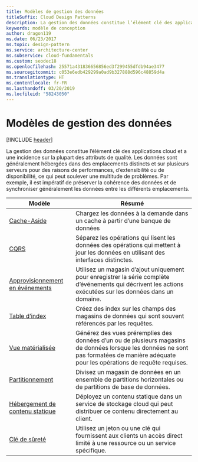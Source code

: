 ```yaml
---
title: Modèles de gestion des données
titleSuffix: Cloud Design Patterns
description: La gestion des données constitue l’élément clé des applications cloud et a une incidence sur la plupart des attributs de qualité. Les données sont généralement hébergées dans des emplacements distincts et sur plusieurs serveurs pour des raisons de performances, d’extensibilité ou de disponibilité, ce qui peut soulever une multitude de problèmes. Par exemple, il est impératif de préserver la cohérence des données et de synchroniser généralement les données entre les différents emplacements.
keywords: modèle de conception
author: dragon119
ms.date: 06/23/2017
ms.topic: design-pattern
ms.service: architecture-center
ms.subservice: cloud-fundamentals
ms.custom: seodec18
ms.openlocfilehash: 25571a431836656856ed3f299455dfdb94ae3477
ms.sourcegitcommit: c053e6edb429299a0ad9b327888d596c48859d4a
ms.translationtype: HT
ms.contentlocale: fr-FR
ms.lasthandoff: 03/20/2019
ms.locfileid: "58243050"
---
```

# <a name="data-management-patterns"></a>Modèles de gestion des données

[!INCLUDE [header](../../_includes/header.md)]

La gestion des données constitue l’élément clé des applications cloud et a une incidence sur la plupart des attributs de qualité. Les données sont généralement hébergées dans des emplacements distincts et sur plusieurs serveurs pour des raisons de performances, d’extensibilité ou de disponibilité, ce qui peut soulever une multitude de problèmes. Par exemple, il est impératif de préserver la cohérence des données et de synchroniser généralement les données entre les différents emplacements.

|                        Modèle                         |                                                                  Résumé                                                                  |
|--------------------------------------------------------|-------------------------------------------------------------------------------------------------------------------------------------------|
|            [Cache-Aside](../cache-aside.md)            |                                            Chargez les données à la demande dans un cache à partir d’une banque de données                                             |
|                   [CQRS](../cqrs.md)                   |                    Séparez les opérations qui lisent les données des opérations qui mettent à jour les données en utilisant des interfaces distinctes.                     |
|         [Approvisionnement en événements](../event-sourcing.md)         |               Utilisez un magasin d’ajout uniquement pour enregistrer la série complète d’événements qui décrivent les actions exécutées sur les données dans un domaine.               |
|            [Table d’index](../index-table.md)            |                         Créez des index sur les champs des magasins de données qui sont souvent référencés par les requêtes.                          |
|      [Vue matérialisée](../materialized-view.md)      | Générez des vues préremplies des données d’un ou de plusieurs magasins de données lorsque les données ne sont pas formatées de manière adéquate pour les opérations de requête requises. |
|               [Partitionnement](../sharding.md)               |                                    Divisez un magasin de données en un ensemble de partitions horizontales ou de partitions de base de données.                                     |
| [Hébergement de contenu statique](../static-content-hosting.md) |                   Déployez un contenu statique dans un service de stockage cloud qui peut distribuer ce contenu directement au client.                    |
|              [Clé de sûreté](../valet-key.md)              |                 Utilisez un jeton ou une clé qui fournissent aux clients un accès direct limité à une ressource ou un service spécifique.                 |
